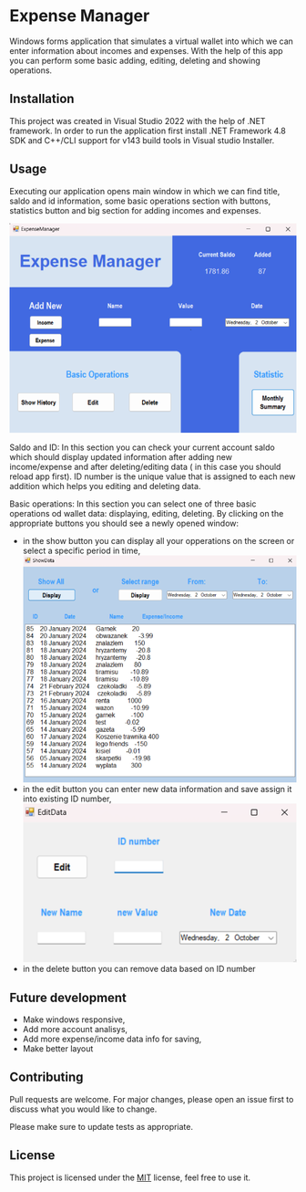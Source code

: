 # Expense Manager

Windows forms application that simulates a virtual wallet into which we can enter information about incomes and expenses. With the help of this app you can perform some basic adding, editing, deleting and showing operations.

## Installation

This project was created in Visual Studio 2022 with the help of .NET framework. In order to run the application first install .NET Framework 4.8 SDK and C++/CLI support for v143 build tools in Visual studio Installer. 

## Usage

Executing our application opens main window in which we can find title, saldo and id information, some basic operations section with buttons, statistics button and big section for adding incomes and expenses.

![main_screen](ReadmeUtils/main_screen.png)

Saldo and ID:
In this section you can check your current account saldo which should display updated information after adding new income/expense and after deleting/editing data ( in this case you should reload app first).
ID number is the unique value that is assigned to each new addition which helps you editing and deleting data.

Basic operations:
In this section you can select one of three basic operations od wallet data: displaying, editing, deleting. By clicking on the appropriate buttons you should see a newly opened window:
- in the show button you can display all your opperations on the screen or select a specific period in time,
![history_screen](ReadmeUtils/history_screen.png)
- in the edit button you can enter new data information and save assign it into existing ID number,
![edit_screen](ReadmeUtils/edit_screen.png)
- in the delete button you can remove data based on ID number

## Future development

- Make windows responsive,
- Add more account analisys,
- Add more expense/income data info for saving,
- Make better layout

## Contributing

Pull requests are welcome. For major changes, please open an issue first
to discuss what you would like to change.

Please make sure to update tests as appropriate. 

## License

This project is licensed under the [MIT](https://choosealicense.com/licenses/mit/) license, feel free to use it.